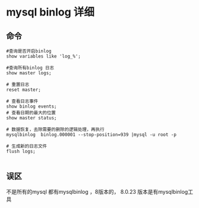 # mysql binlog 详细
## 命令
```
#查询是否开启binlog
show variables like 'log_%';

#查询所有binlog 日志
show master logs;

# 重置日志
reset master;

# 查看日志事件
show binlog events;
# 查看日期的最大的位置
show master status;

# 数据恢复，去除需要的删除的逻辑处理，再执行
mysqlbinlog  binlog.000001 --stop-position=939 |mysql -u root -p

# 生成新的日志文件
flush logs;


``` 
## 误区
不是所有的mysql 都有mysqlbinlog ，8版本的， 8.0.23 版本是有mysqlbinlog工具
```
